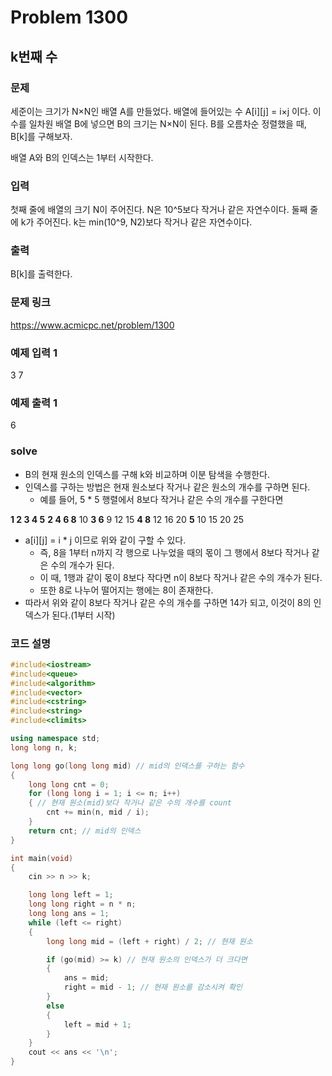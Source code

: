 # Problem 1300

## k번째 수

### 문제
세준이는 크기가 N×N인 배열 A를 만들었다. 배열에 들어있는 수 A[i][j] = i×j 이다. 이 수를 일차원 배열 B에 넣으면 B의 크기는 N×N이 된다. B를 오름차순 정렬했을 때, B[k]를 구해보자.

배열 A와 B의 인덱스는 1부터 시작한다.

### 입력
첫째 줄에 배열의 크기 N이 주어진다. N은 10^5보다 작거나 같은 자연수이다. 둘째 줄에 k가 주어진다. k는 min(10^9, N2)보다 작거나 같은 자연수이다.

### 출력
B[k]를 출력한다.

### 문제 링크
<https://www.acmicpc.net/problem/1300>

### 예제 입력 1
3
7

### 예제 출력 1
6

### solve
- B의 현재 원소의 인덱스를 구해 k와 비교하며 이분 탐색을 수행한다.
- 인덱스를 구하는 방법은 현재 원소보다 작거나 같은 원소의 개수를 구하면 된다.
	- 예를 들어, 5 * 5 행렬에서 8보다 작거나 같은 수의 개수를 구한다면

**1 2 3 4 5**
**2 4 6 8** 10
**3 6** 9 12 15
**4 8** 12 16 20
**5** 10 15 20 25

- a[i][j] = i * j 이므로 위와 같이 구할 수 있다.
	- 즉, 8을 1부터 n까지 각 행으로 나누었을 때의 몫이 그 행에서 8보다 작거나 같은 수의 개수가 된다.
	- 이 때, 1행과 같이 몫이 8보다 작다면 n이 8보다 작거나 같은 수의 개수가 된다.
	- 또한 8로 나누어 떨어지는 행에는 8이 존재한다.
- 따라서 위와 같이 8보다 작거나 같은 수의 개수를 구하면 14가 되고, 이것이 8의 인덱스가 된다.(1부터 시작)


### 코드 설명
```C++
#include<iostream>
#include<queue>
#include<algorithm>
#include<vector>
#include<cstring>
#include<string>
#include<climits>

using namespace std;
long long n, k;

long long go(long long mid) // mid의 인덱스를 구하는 함수
{
	long long cnt = 0;
	for (long long i = 1; i <= n; i++)
	{ // 현재 원소(mid)보다 작거나 같은 수의 개수를 count
		cnt += min(n, mid / i);
	}
	return cnt; // mid의 인덱스
}

int main(void)
{
	cin >> n >> k;

	long long left = 1;
	long long right = n * n;
	long long ans = 1;
	while (left <= right)
	{
		long long mid = (left + right) / 2; // 현재 원소

		if (go(mid) >= k) // 현재 원소의 인덱스가 더 크다면
		{
			ans = mid;
			right = mid - 1; // 현재 원소를 감소시켜 확인
		}
		else
		{
			left = mid + 1;
		}
	}
	cout << ans << '\n';
}

```

